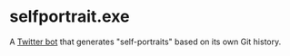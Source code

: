 # selfportrait.exe

A [Twitter bot](https://twitter.com/selfportraitexe) that generates "self-portraits" based on its own Git history.
